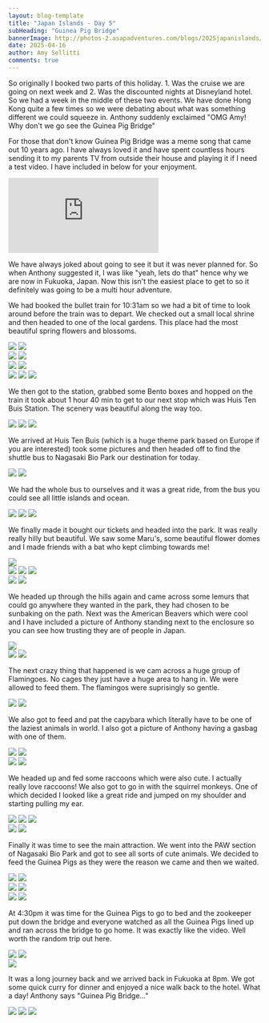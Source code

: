 ```yaml
---
layout: blog-template
title: "Japan Islands - Day 5"
subHeading: "Guinea Pig Bridge"
bannerImage: http://photos-2.asapadventures.com/blogs/2025japanislands/2025-04-16/PXL_20250416_065314249.jpg_compressed.JPEG
date: 2025-04-16
author: Amy Sellitti
comments: true
---
```


So originally I booked two parts of this holiday. 1. Was the cruise we are going on next week and 2. Was the discounted nights at Disneyland hotel. So we had a week in the middle of these two events. We have done Hong Kong quite a few times so we were debating about what was something different we could squeeze in. Anthony suddenly exclaimed "OMG Amy! Why don't we go see the Guinea Pig Bridge" 

For those that don't know Guinea Pig Bridge was a meme song that came out 10 years ago. I have always loved it and have spent countless hours sending it to my parents TV from outside their house and playing it if I need a test video. I have included in below for your enjoyment. 

<div class="center-video">
  <iframe src="https://www.youtube.com/embed/bq9ghmgqoyc" frameborder="0" allowfullscreen></iframe>
</div>

We have always joked about going to see it but it was never planned for. So when Anthony suggested it, I was like "yeah, lets do that" hence why we are now in Fukuoka, Japan. Now this isn't the easiest place to get to so it definitely was going to be a multi hour adventure. 

We had booked the bullet train for 10:31am so we had a bit of time to look around before the train was to depart. We checked out a small local shrine and then headed to one of the local gardens. This place had the most beautiful spring flowers and blossoms. 

<div class="grid-2c">
  <img src="http://photos-2.asapadventures.com/blogs/2025japanislands/2025-04-16/PXL_20250416_001302086.MP.jpg_compressed.JPEG"/>
  <img src="http://photos-2.asapadventures.com/blogs/2025japanislands/2025-04-16/PXL_20250416_001843189.MP.jpg_compressed.JPEG"/>
</div>
<div class="grid-2c">
  <img src="http://photos-2.asapadventures.com/blogs/2025japanislands/2025-04-16/PXL_20250416_001636861.MP.jpg_compressed.JPEG"/>
  <img src="http://photos-2.asapadventures.com/blogs/2025japanislands/2025-04-16/PXL_20250416_002053303.jpg_compressed.JPEG"/>
</div>
<div class="grid-2c">
  <img src="http://photos-2.asapadventures.com/blogs/2025japanislands/2025-04-16/PXL_20250416_002104684.MP.jpg_compressed.JPEG"/>
  <img src="http://photos-2.asapadventures.com/blogs/2025japanislands/2025-04-16/PXL_20250416_002112370.jpg_compressed.JPEG"/>
</div>
<div class="grid-1l-2w">
  <img src="http://photos-2.asapadventures.com/blogs/2025japanislands/2025-04-16/PXL_20250416_002323529.jpg_compressed.JPEG"/>
  <img src="http://photos-2.asapadventures.com/blogs/2025japanislands/2025-04-16/PXL_20250416_002155126.jpg_compressed.JPEG"/>
  <img src="http://photos-2.asapadventures.com/blogs/2025japanislands/2025-04-16/PXL_20250416_002211676.jpg_compressed.JPEG"/>
</div>

We then got to the station, grabbed some Bento boxes and hopped on the train it took about 1 hour 40 min to get to our next stop which was Huis Ten Buis Station. The scenery was beautiful along the way too. 

<div class="grid-3c">
  <img src="http://photos-2.asapadventures.com/blogs/2025japanislands/2025-04-16/PXL_20250416_012758929.jpg_compressed.JPEG"/>
  <img src="http://photos-2.asapadventures.com/blogs/2025japanislands/2025-04-16/PXL_20250416_020152396.jpg_compressed.JPEG"/>
  <img src="http://photos-2.asapadventures.com/blogs/2025japanislands/2025-04-16/PXL_20250416_022649556.jpg_compressed.JPEG"/> 
</div>

We arrived at Huis Ten Buis (which is a huge theme park based on Europe if you are interested) took some pictures and then headed off to find the shuttle bus to Nagasaki Bio Park our destination for today. 

<div class="grid-2c">
  <img src="http://photos-2.asapadventures.com/blogs/2025japanislands/2025-04-16/PXL_20250416_032318679.jpg_compressed.JPEG"/>
  <img src="http://photos-2.asapadventures.com/blogs/2025japanislands/2025-04-16/PXL_20250416_032651135.jpg_compressed.JPEG"/>
</div>

We had the whole bus to ourselves and it was a great ride, from the bus you could see all little islands and ocean.

<div class="grid-1l-2w">
  <img src="http://photos-2.asapadventures.com/blogs/2025japanislands/2025-04-16/PXL_20250416_033219327.MP.jpg_compressed.JPEG"/>
  <img src="http://photos-2.asapadventures.com/blogs/2025japanislands/2025-04-16/PXL_20250416_033916832.jpg_compressed.JPEG"/>
  <img src="http://photos-2.asapadventures.com/blogs/2025japanislands/2025-04-16/PXL_20250416_034520439.jpg_compressed.JPEG"/>
</div>


We finally made it bought our tickets and headed into the park. It was really really hilly but beautiful. We saw some Maru's, some beautiful flower domes and  I made friends with a bat who kept climbing towards me! 

<div class="center-image"><img src="http://photos-2.asapadventures.com/blogs/2025japanislands/2025-04-16/PXL_20250416_042743552.jpg_compressed.JPEG"/></div>

<div class="grid-3c">
  <img src="http://photos-2.asapadventures.com/blogs/2025japanislands/2025-04-16/PXL_20250416_042802621.MP.jpg_compressed.JPEG"/>
  <img src="http://photos-2.asapadventures.com/blogs/2025japanislands/2025-04-16/PXL_20250416_044711784.jpg_compressed.JPEG"/>
  <img src="http://photos-2.asapadventures.com/blogs/2025japanislands/2025-04-16/PXL_20250416_045257093.jpg_compressed.JPEG"/>
</div>
<div class="grid-2c">
  <img src="http://photos-2.asapadventures.com/blogs/2025japanislands/2025-04-16/PXL_20250416_045517938.jpg_compressed.JPEG"/>
  <img src="http://photos-2.asapadventures.com/blogs/2025japanislands/2025-04-16/PXL_20250416_045715867.jpg_compressed.JPEG"/>
</div>

We headed up through the hills again and came across some lemurs that could go anywhere they wanted in the park, they had chosen to be sunbaking on the path. Next was the American Beavers which were cool and I have included a picture of Anthony standing next to the enclosure so you can see how trusting they are of people in Japan.

<div class="center-image"><img src="http://photos-2.asapadventures.com/blogs/2025japanislands/2025-04-16/PXL_20250416_050237798.jpg_compressed.JPEG"/></div>
<div class="grid-2c">
  <img src="http://photos-2.asapadventures.com/blogs/2025japanislands/2025-04-16/PXL_20250416_051051722.MP.jpg_compressed.JPEG"/>
  <img src="http://photos-2.asapadventures.com/blogs/2025japanislands/2025-04-16/PXL_20250416_051519223.jpg_compressed.JPEG"/>
</div>

The next crazy thing that happened is we cam across a huge group of Flamingoes. No cages they just have a huge area to hang in. We were allowed to feed them. The flamingos were suprisingly so gentle.

<div class="grid-2c">
  <img src="http://photos-2.asapadventures.com/blogs/2025japanislands/2025-04-16/PXL_20250416_051818197.MP.jpg_compressed.JPEG"/>
  <img src="http://photos-2.asapadventures.com/blogs/2025japanislands/2025-04-16/PXL_20250416_051938511.jpg_compressed.JPEG"/>
</div>

We also got to feed and pat the capybara which literally have to be one of the laziest animals in world. I also got a picture of Anthony having a gasbag with one of them. 

<div class="grid-2c">
  <img src="http://photos-2.asapadventures.com/blogs/2025japanislands/2025-04-16/PXL_20250416_054533417.MP.jpg_compressed.JPEG"/>
  <img src="http://photos-2.asapadventures.com/blogs/2025japanislands/2025-04-16/PXL_20250416_054631763.jpg_compressed.JPEG"/>
</div>
<div class="grid-2c">
  <img src="http://photos-2.asapadventures.com/blogs/2025japanislands/2025-04-16/PXL_20250416_054600006.jpg_compressed.JPEG"/>
  <img src="http://photos-2.asapadventures.com/blogs/2025japanislands/2025-04-16/PXL_20250416_054625368.jpg_compressed.JPEG"/>
</div>

We headed up and fed some raccoons which were also cute. I actually really love raccoons! We also got to go in with the squirrel monkeys. One of which decided I looked like a great ride and jumped on my shoulder and starting pulling my ear. 

<div class="grid-1l-2w">
  <img src="http://photos-2.asapadventures.com/blogs/2025japanislands/2025-04-16/PXL_20250416_055832545.jpg_compressed.JPEG"/>
  <img src="http://photos-2.asapadventures.com/blogs/2025japanislands/2025-04-16/PXL_20250416_055850482.jpg_compressed.JPEG"/>
  <img src="http://photos-2.asapadventures.com/blogs/2025japanislands/2025-04-16/PXL_20250416_060535360.jpg_compressed.JPEG"/>
</div>
<div class="grid-2c">
  <img src="http://photos-2.asapadventures.com/blogs/2025japanislands/2025-04-16/PXL_20250416_061639706.jpg_compressed.JPEG"/>
  <img src="http://photos-2.asapadventures.com/blogs/2025japanislands/2025-04-16/PXL_20250416_061453246.jpg_compressed.JPEG"/>
</div>

Finally it was time to see the main attraction. We went into the PAW section of Nagasaki Bio Park and got to see all sorts of cute animals. We decided to feed the Guinea Pigs as they were the reason we came and then we waited.

<div class="grid-2c">
  <img src="http://photos-2.asapadventures.com/blogs/2025japanislands/2025-04-16/PXL_20250416_064618355.jpg_compressed.JPEG"/>
  <img src="http://photos-2.asapadventures.com/blogs/2025japanislands/2025-04-16/PXL_20250416_064644586.jpg_compressed.JPEG"/>
</div>
<div class="grid-2c">
  <img src="http://photos-2.asapadventures.com/blogs/2025japanislands/2025-04-16/PXL_20250416_065848723.jpg_compressed.JPEG"/>
  <img src="http://photos-2.asapadventures.com/blogs/2025japanislands/2025-04-16/PXL_20250416_070126418.jpg_compressed.JPEG"/>
</div>
<div class="grid-2c">
  <img src="http://photos-2.asapadventures.com/blogs/2025japanislands/2025-04-16/PXL_20250416_070045824.jpg_compressed.JPEG"/>
  <img src="http://photos-2.asapadventures.com/blogs/2025japanislands/2025-04-16/PXL_20250416_065926162.jpg_compressed.JPEG"/>
</div>

At 4:30pm it was time for the Guinea Pigs to go to bed and the zookeeper put down the bridge and everyone watched as all the Guinea Pigs lined up and ran across the bridge to go home. It was exactly like the video. Well worth the random trip out here. 

<div class="grid-2c">
  <img src="http://photos-2.asapadventures.com/blogs/2025japanislands/2025-04-16/PXL_20250416_073144397.jpg_compressed.JPEG"/>
  <img src="http://photos-2.asapadventures.com/blogs/2025japanislands/2025-04-16/PXL_20250416_073155134.jpg_compressed.JPEG"/>
</div>
<div class="center-image"><img src="http://photos-2.asapadventures.com/blogs/2025japanislands/2025-04-16/PXL_20250416_073211985.jpg_compressed.JPEG"/></div>

It was a long journey back and we arrived back in Fukuoka at 8pm. We got some quick curry for dinner and enjoyed a nice walk back to the hotel. What a day! Anthony says "Guinea Pig Bridge..."

<div class="grid-3c">
  <img src="http://photos-2.asapadventures.com/blogs/2025japanislands/2025-04-16/PXL_20250416_114703144.jpg_compressed.JPEG"/>
  <img src="http://photos-2.asapadventures.com/blogs/2025japanislands/2025-04-16/PXL_20250416_120807415.jpg_compressed.JPEG"/>
  <img src="http://photos-2.asapadventures.com/blogs/2025japanislands/2025-04-16/PXL_20250416_120942186.MP.jpg_compressed.JPEG"/>
</div>
